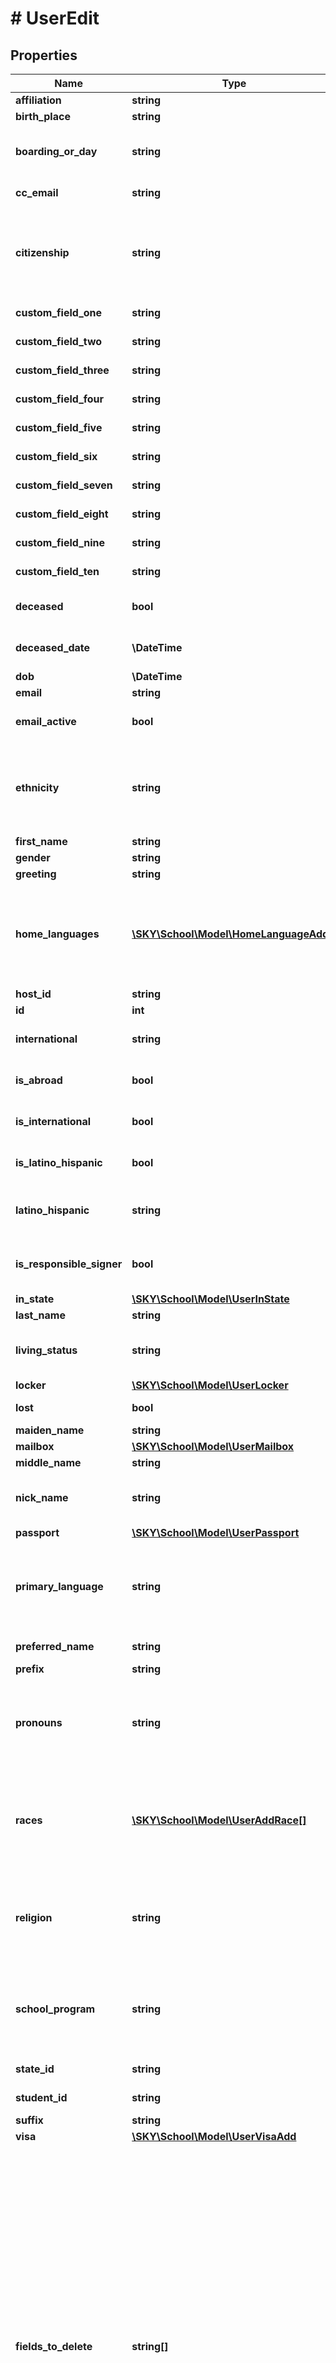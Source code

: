 # # UserEdit

## Properties

Name | Type | Description | Notes
------------ | ------------- | ------------- | -------------
**affiliation** | **string** | The affiliation of a user | [optional]
**birth_place** | **string** | The birthplace of the user | [optional]
**boarding_or_day** | **string** | The boarding or day status. Accepted values: boarding, day, \&quot;B\&quot; and \&quot;D\&quot; | [optional]
**cc_email** | **string** | The cc email address of a user | [optional]
**citizenship** | **string** | The descriptor or ID of the citizenship. Descriptors are not case sensitive, but otherwise must match the table value exactly. These values are returned by GET Types table values. | [optional]
**custom_field_one** | **string** | A custom field on the user profile (one of ten) | [optional]
**custom_field_two** | **string** | A custom field on the user profile (two of ten) | [optional]
**custom_field_three** | **string** | A custom field on the user profile (three of ten) | [optional]
**custom_field_four** | **string** | A custom field on the user profile (four of ten) | [optional]
**custom_field_five** | **string** | A custom field on the user profile (five of ten) | [optional]
**custom_field_six** | **string** | A custom field on the user profile (six of ten) | [optional]
**custom_field_seven** | **string** | A custom field on the user profile (seven of ten) | [optional]
**custom_field_eight** | **string** | A custom field on the user profile (eight of ten) | [optional]
**custom_field_nine** | **string** | A custom field on the user profile (nine of ten) | [optional]
**custom_field_ten** | **string** | A custom field on the user profile (ten of ten) | [optional]
**deceased** | **bool** | Set to true if the user is deceased. Allowed value: true, false. Defaults to false. | [optional]
**deceased_date** | **\DateTime** | The deceased date of the user. Use ISO-8601 date format: 2022-04-08. | [optional]
**dob** | **\DateTime** | The birthday of a user | [optional]
**email** | **string** | The email address of a user | [optional]
**email_active** | **bool** | Set to true if email is usable. Allowed value: true, false. Defaults to true. | [optional]
**ethnicity** | **string** | The descriptor or ID of the ethnicity. Descriptors are not case sensitive, but otherwise must match the table value exactly. These values are returned by GET Types table values. | [optional]
**first_name** | **string** | The first name of a user | [optional]
**gender** | **string** | The gender of a user | [optional]
**greeting** | **string** | The greeting of a user | [optional]
**home_languages** | [**\SKY\School\Model\HomeLanguageAdd[]**](HomeLanguageAdd.md) | A list of languages. Each entry is the descriptor or ID of the language. Descriptors are not case sensitive, but otherwise must match the table value exactly. These values are returned by GET Types table values. | [optional]
**host_id** | **string** | The HostId of a user | [optional]
**id** | **int** | The ID associated with a user | [optional]
**international** | **string** | Whether the user is an international user. This will return: Yes, No, or No answer. | [optional]
**is_abroad** | **bool** | Set to true if user is currently abroad. Allowed value: true, false. Defaults to false. | [optional]
**is_international** | **bool** | Set to true if user is international (will be deprecated 02/15/2024) | [optional]
**is_latino_hispanic** | **bool** | Set to true if  user is latino or hispanic (will be deprecated 02/15/2024). | [optional]
**latino_hispanic** | **string** | Whether the user is Latino/Hispanic. Allowed values: Yes, No, or No answer. | [optional]
**is_responsible_signer** | **bool** | Set to true if user is a responsible signer. Allowed value: true, false. Defaults to false. | [optional]
**in_state** | [**\SKY\School\Model\UserInState**](UserInState.md) |  | [optional]
**last_name** | **string** | The last name of a user | [optional]
**living_status** | **string** | The living status of a user. Valid values are Single, Married, Separated, Divorced, Widowed, Partner. | [optional]
**locker** | [**\SKY\School\Model\UserLocker**](UserLocker.md) |  | [optional]
**lost** | **bool** | Set to true to mark user as being lost | [optional]
**maiden_name** | **string** | The maiden name of a user | [optional]
**mailbox** | [**\SKY\School\Model\UserMailbox**](UserMailbox.md) |  | [optional]
**middle_name** | **string** | The middle name of a user | [optional]
**nick_name** | **string** | The nickname of a user  &lt;b&gt;This field will be deprecated after 90 days.&lt;/b&gt; | [optional]
**passport** | [**\SKY\School\Model\UserPassport**](UserPassport.md) |  | [optional]
**primary_language** | **string** | The descriptor or ID of the language. Descriptors are not case sensitive, but otherwise must match the table value exactly. These values are returned by GET Types table values. | [optional]
**preferred_name** | **string** | The preferred name of the user | [optional]
**prefix** | **string** | The prefix of a user | [optional]
**pronouns** | **string** | The descriptor or ID of the pronouns. Descriptors are not case sensitive, but otherwise must match the table value exactly. These values are returned by GET Types table values. | [optional]
**races** | [**\SKY\School\Model\UserAddRace[]**](UserAddRace.md) | A list of races. Each entry is the descriptor or ID of the race. Descriptors are not case sensitive, but otherwise must match the table value exactly. These values are returned by GET Types table values. | [optional]
**religion** | **string** | The descriptor or ID of the religion. Descriptors are not case sensitive, but otherwise must match the table value exactly. These values are returned by GET Types table values. | [optional]
**school_program** | **string** | The descriptor or ID of the school program. Descriptors are not case sensitive, but otherwise must match the table value exactly. These values are returned by GET Types table values. | [optional]
**state_id** | **string** | The state assigned ID of the user | [optional]
**student_id** | **string** | The school assigned ID of the user | [optional]
**suffix** | **string** | The suffix of a user | [optional]
**visa** | [**\SKY\School\Model\UserVisaAdd**](UserVisaAdd.md) |  | [optional]
**fields_to_delete** | **string[]** | An array of strings representing field names.  Due to an inherent check against deleting data only accessible through the UI, this unusual step is necessary. To delete or clear data from a user field (such as middle_name or living_status), you must include the field in this array. If a field is included in this array, the data for that field will be deleted and this will override any other value set for the field in the request body. Only fields that can be cleared will be processed. Any required fields, Booleans or fields with no blank option will be ignored.  Allowed values: The field name as listed for the request body (e.g. \&quot;middle_name\&quot; or \&quot;living_status\&quot;). Fields within an object will include the object name and the field name separated by a period (e.g. \&quot;passport.number\&quot; or \&quot;locker.number\&quot;). | [optional]

[[Back to Model list]](../../README.md#models) [[Back to API list]](../../README.md#endpoints) [[Back to README]](../../README.md)

